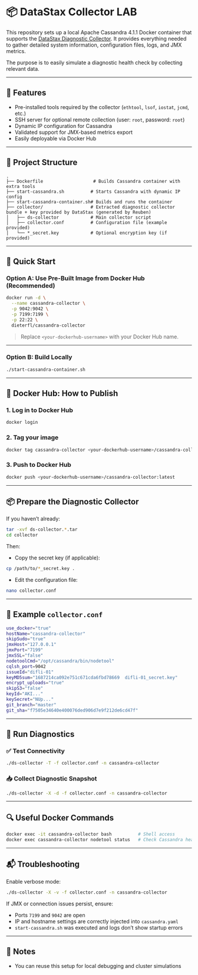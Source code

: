# 📦 DataStax Collector LAB

This repository sets up a local Apache Cassandra 4.1.1 Docker container that supports the [DataStax Diagnostic Collector](https://github.com/datastax/diagnostic-collection). It provides everything needed to gather detailed system information, configuration files, logs, and JMX metrics.

The purpose is to easily simulate a diagnostic health check by collecting relevant data.

---

## 🔧 Features

- Pre-installed tools required by the collector (`ethtool`, `lsof`, `iostat`, `jcmd`, etc.)
- SSH server for optional remote collection (user: `root`, password: `root`)
- Dynamic IP configuration for Cassandra
- Validated support for JMX-based metrics export
- Easily deployable via Docker Hub

---

## 📁 Project Structure

```text
.
├── Dockerfile                   # Builds Cassandra container with extra tools
├── start-cassandra.sh          # Starts Cassandra with dynamic IP config
├── start-cassandra-container.sh# Builds and runs the container
├── collector/                  # Extracted diagnostic collector bundle + key provided by DataStax (generated by Reuben)
│   ├── ds-collector            # Main collector script
│   ├── collector.conf          # Configuration file (example provided)
│   └── *_secret.key            # Optional encryption key (if provided)
````

---

## 🚀 Quick Start

### Option A: Use Pre-Built Image from Docker Hub (Recommended)

```bash
docker run -d \
  --name cassandra-collector \
  -p 9042:9042 \
  -p 7199:7199 \
  -p 22:22 \
  dieterfl/cassandra-collector
```

> Replace `<your-dockerhub-username>` with your Docker Hub name.

---

### Option B: Build Locally

```bash
./start-cassandra-container.sh
```

---

## 🐳 Docker Hub: How to Publish

### 1. Log in to Docker Hub

```bash
docker login
```

### 2. Tag your image

```bash
docker tag cassandra-collector <your-dockerhub-username>/cassandra-collector:latest
```

### 3. Push to Docker Hub

```bash
docker push <your-dockerhub-username>/cassandra-collector:latest
```

---

## 📦 Prepare the Diagnostic Collector

If you haven’t already:

```bash
tar -xvf ds-collector.*.tar
cd collector
```

Then:

* Copy the secret key (if applicable):

```bash
cp /path/to/*_secret.key .
```

* Edit the configuration file:

```bash
nano collector.conf
```

---

## 📝 Example `collector.conf`

```bash
use_docker="true"
hostName="cassandra-collector"
skipSudo="true"
jmxHost="127.0.0.1"
jmxPort="7199"
jmxSSL="false"
nodetoolCmd="/opt/cassandra/bin/nodetool"
cqlsh_port=9042
issueId="difli-01"
keyMD5sum="1687214ca092e751c671cda6fbd78669  difli-01_secret.key"
encrypt_uploads="true"
skipS3="false"
keyId="AKI..."
keySecret="NUp..."
git_branch="master"
git_sha="f7505e34640e400076ded906d7e9f212de6cd47f"
```

---

## 🧪 Run Diagnostics

### ✅ Test Connectivity

```bash
./ds-collector -T -f collector.conf -n cassandra-collector
```

### 📥 Collect Diagnostic Snapshot

```bash
./ds-collector -X -d -f collector.conf -n cassandra-collector
```

---

## 🔍 Useful Docker Commands

```bash
docker exec -it cassandra-collector bash          # Shell access
docker exec cassandra-collector nodetool status   # Check Cassandra health
```

---

## 📬 Troubleshooting

Enable verbose mode:

```bash
./ds-collector -X -v -f collector.conf -n cassandra-collector
```

If JMX or connection issues persist, ensure:

* Ports `7199` and `9042` are open
* IP and hostname settings are correctly injected into `cassandra.yaml`
* `start-cassandra.sh` was executed and logs don’t show startup errors

---

## 🏁 Notes

* You can reuse this setup for local debugging and cluster simulations

